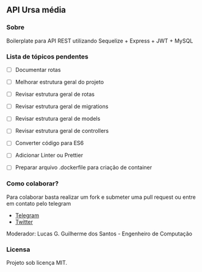 ## API Ursa média 



### Sobre 

Boilerplate para API REST utilizando Sequelize + Express + JWT + MySQL 

### Lista de tópicos pendentes

- [ ] Documentar rotas 
- [ ] Melhorar estrutura geral do projeto 
- [ ] Revisar estrutura geral de rotas 
- [ ] Revisar estrutura geral de migrations 
- [ ] Revisar estrutura geral de models  
- [ ] Revisar estrutura geral de controllers
- [ ] Converter código para ES6
- [ ] Adicionar Linter ou Prettier
- [ ] Preparar arquivo .dockerfile para criação de container 


### Como colaborar? 

Para colaborar basta realizar um fork e submeter uma pull request ou entre em contato pelo telegram 

- [Telegram](t.me/lucgbrl)
- [Twitter](twitter.com/lucgbrl)

Moderador: Lucas G. Guilherme dos Santos - Engenheiro de Computação

### Licensa 

Projeto sob licença MIT. 
